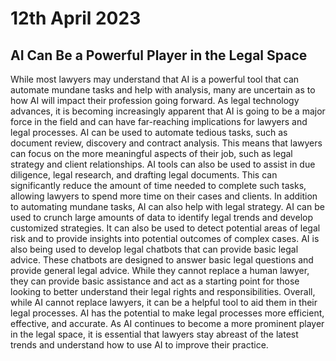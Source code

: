 # 12th April 2023

## AI Can Be a Powerful Player in the Legal Space

While most lawyers may understand that AI is a powerful tool that can automate mundane tasks and help with analysis, many are uncertain as to how AI will impact their profession going forward. As legal technology advances, it is becoming increasingly apparent that AI is going to be a major force in the field and can have far-reaching implications for lawyers and legal processes. AI can be used to automate tedious tasks, such as document review, discovery and contract analysis. This means that lawyers can focus on the more meaningful aspects of their job, such as legal strategy and client relationships. AI tools can also be used to assist in due diligence, legal research, and drafting legal documents. This can significantly reduce the amount of time needed to complete such tasks, allowing lawyers to spend more time on their cases and clients. In addition to automating mundane tasks, AI can also help with legal strategy. AI can be used to crunch large amounts of data to identify legal trends and develop customized strategies. It can also be used to detect potential areas of legal risk and to provide insights into potential outcomes of complex cases. AI is also being used to develop legal chatbots that can provide basic legal advice. These chatbots are designed to answer basic legal questions and provide general legal advice. While they cannot replace a human lawyer, they can provide basic assistance and act as a starting point for those looking to better understand their legal rights and responsibilities. Overall, while AI cannot replace lawyers, it can be a helpful tool to aid them in their legal processes. AI has the potential to make legal processes more efficient, effective, and accurate. As AI continues to become a more prominent player in the legal space, it is essential that lawyers stay abreast of the latest trends and understand how to use AI to improve their practice.

&nbsp;
